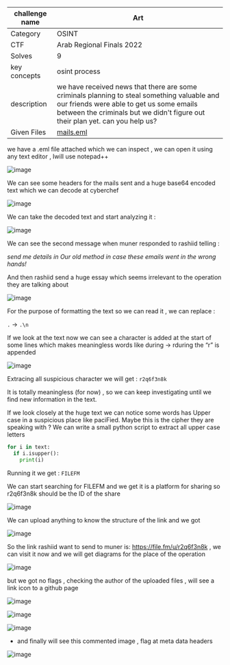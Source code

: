| challenge name | Art |
| -------- | ------- |
| Category | OSINT |
| CTF | Arab Regional Finals 2022 |
| Solves | 9 |
| key concepts | osint process  |
| description | we have received news that there are some criminals planning to steal something valuable and our friends were able to get us some emails between the criminals but we didn't figure out their plan yet. can you help us? |
| Given Files | [mails.eml](https://github.com/HussienMisbah/OSINT1337/blob/master/Challenges%20Files/mails.eml) |


we have a .eml file attached which we can inspect , we can open it using any text editor , Iwill use notepad++

![image](https://github.com/HussienMisbah/OSINT1337/assets/67979878/f588a4a7-f354-44e8-b5fd-78265bc74a89)

We can see some headers for the mails sent and a huge base64 encoded text which we can decode at cyberchef


![image](https://github.com/HussienMisbah/OSINT1337/assets/67979878/b78f3742-93b1-4282-b345-6202be3b740a)


We can take the decoded text and start analyzing it :


![image](https://github.com/HussienMisbah/OSINT1337/assets/67979878/b1d1bfaf-79a2-490e-83c9-fc1dca56deca)


We can see the second message when muner responded to rashiid telling : 

*send me details in Our old method in case these emails went in the wrong hands!*

And then rashiid send a huge essay which seems irrelevant to the operation they are talking about


![image](https://github.com/HussienMisbah/OSINT1337/assets/67979878/51c5c700-65ba-4441-9b6e-1918cd3a9c97)


For the purpose of formatting the text so we can read it , we can replace :

``.`` -> ``.\n``


If we look at the text now we can see a character is added at the start of some lines which makes meaningless words like during -> rduring the “r” is appended


![image](https://github.com/HussienMisbah/OSINT1337/assets/67979878/7b06e413-2816-4122-a278-0f52fec879dd)


Extracing all suspicious character we will get : ``r2q6f3n8k``


It is totally meaningless (for now) , so we can keep investigating until we find new information in the text.


If we look closely at the huge text we can notice some words has Upper case in a suspicious place like paciFied. Maybe this is the cipher they are speaking with ? We can write a small python script to extract all upper case letters

```python
for i in text:
  if i.isupper():
    print(i)
```

Running it we get : ``FILEFM``

We can start searching for FILEFM and we get it is a platform for sharing so r2q6f3n8k should be the ID of the share


![image](https://github.com/HussienMisbah/OSINT1337/assets/67979878/541f735f-ee38-4416-b5de-27964fe642e4)


We can upload anything to know the structure of the link and we got

![image](https://github.com/HussienMisbah/OSINT1337/assets/67979878/7931999d-9aea-4889-a94d-8e7c2d499162)


So the link rashiid want to send to muner is: https://file.fm/u/r2q6f3n8k , we can visit it now and we will get diagrams for the place of the operation


![image](https://github.com/HussienMisbah/OSINT1337/assets/67979878/baf60c87-eef2-4f2c-a011-e2135d2fd08b)

but we got no flags , checking the author of the uploaded files , will see a link icon to a github page 

![image](https://github.com/HussienMisbah/OSINT1337/assets/67979878/fdfe408d-e8cf-4f85-8477-4c0723166719)

![image](https://github.com/HussienMisbah/OSINT1337/assets/67979878/d78601c7-77a7-4f6a-8382-dd87bdab260d)


![image](https://github.com/HussienMisbah/OSINT1337/assets/67979878/0a75e316-4869-4e1b-8ea2-110606339a16)

- and finally will see this commented image , flag at meta data headers 

![image](https://github.com/HussienMisbah/OSINT1337/assets/67979878/75a1d722-7e1a-44f3-87f9-04ff8b265e8f)





